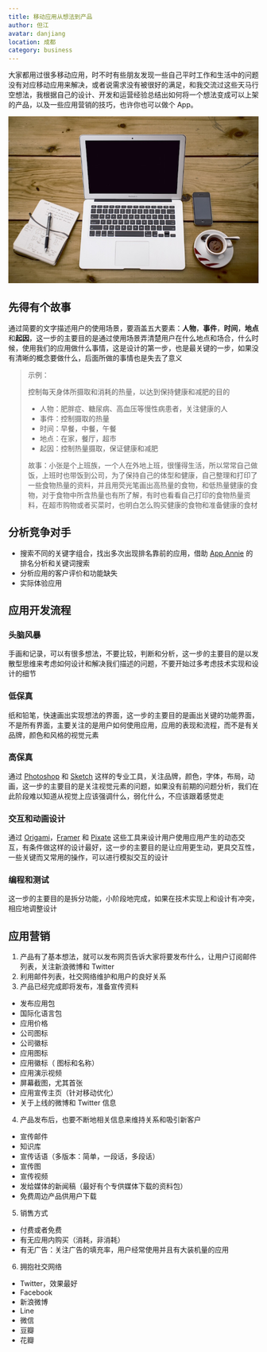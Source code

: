 ```yaml
---
title: 移动应用从想法到产品 
author: 但江
avatar: danjiang
location: 成都 
category: business
---
```


大家都用过很多移动应用，时不时有些朋友发现一些自己平时工作和生活中的问题没有对应移动应用来解决，或者说需求没有被很好的满足，和我交流过这些天马行空想法，我根据自己的设计、开发和运营经验总结出如何将一个想法变成可以上架的产品，以及一些应用营销的技巧，也许你也可以做个 App。

![Work Station](/images/workstation.jpg)

## 先得有个故事

通过简要的文字描述用户的使用场景，要涵盖五大要素：**人物**，**事件**，**时间**，**地点**和**起因**，这一步的主要目的是通过使用场景弄清楚用户在什么地点和场合，什么时候，使用我们的应用做什么事情，这是设计的第一步，也是最关键的一步，如果没有清晰的概念要做什么，后面所做的事情也是失去了意义

> 示例：
>
> 控制每天身体所摄取和消耗的热量，以达到保持健康和减肥的目的
>
> * 人物：肥胖症、糖尿病、高血压等慢性病患者，关注健康的人
> * 事件：控制摄取的热量
> * 时间：早餐，中餐，午餐
> * 地点：在家，餐厅，超市
> * 起因：控制热量摄取，保证健康和减肥
>
> 故事：小张是个上班族，一个人在外地上班，很懂得生活，所以常常自己做饭，上班时也带饭到公司，为了保持自己的体型和健康，自己整理和打印了一些食物热量的资料，并且用荧光笔画出高热量的食物，和低热量健康的食物，对于食物中所含热量也有所了解，有时也看看自己打印的食物热量资料，在超市购物或者买菜时，也明白怎么购买健康的食物和准备健康的食材

## 分析竞争对手

* 搜索不同的关键字组合，找出多次出现排名靠前的应用，借助 [App Annie][appannie] 的排名分析和关键词搜索
* 分析应用的客户评价和功能缺失
* 实际体验应用

## 应用开发流程

### 头脑风暴

手画和记录，可以有很多想法，不要比较，判断和分析，这一步的主要目的是以发散型思维来考虑如何设计和解决我们描述的问题，不要开始过多考虑技术实现和设计的细节

### 低保真

纸和铅笔，快速画出实现想法的界面，这一步的主要目的是画出关键的功能界面，不是所有界面，主要关注的是用户如何使用应用，应用的表现和流程，而不是有关品牌，颜色和风格的视觉元素

### 高保真

通过 [Photoshop][photoshop] 和 [Sketch][sketch] 这样的专业工具，关注品牌，颜色，字体，布局，动画，这一步的主要目的是关注视觉元素的问题，如果没有前期的问题分析，我们在此阶段难以知道从视觉上应该强调什么，弱化什么，不应该跟着感觉走

### 交互和动画设计

通过 [Origami][origami]，[Framer][framer] 和 [Pixate][pixate] 这些工具来设计用户使用应用产生的动态交互，有条件做这样的设计最好，这一步的主要目的是让应用更生动，更具交互性，一些关键而又常用的操作，可以进行模拟交互的设计

### 编程和测试

这一步的主要目的是拆分功能，小阶段地完成，如果在技术实现上和设计有冲突，相应地调整设计

## 应用营销

1. 产品有了基本想法，就可以发布网页告诉大家将要发布什么，让用户订阅邮件列表，关注新浪微博和 Twitter
2. 利用邮件列表，社交网络维护和用户的良好关系
3. 产品已经完成即将发布，准备宣传资料
* 发布应用包
* 国际化语言包
* 应用价格
* 公司图标
* 公司徽标
* 应用图标
* 应用徽标（ 图标和名称）
* 应用演示视频
* 屏幕截图，尤其首张
* 应用宣传主页（针对移动优化）
* 关于上线的微博和 Twitter 信息
4. 产品发布后，也要不断地相关信息来维持关系和吸引新客户
* 宣传邮件
* 知识库
* 宣传话语（多版本：简单，一段话，多段话）
* 宣传图
* 宣传视频
* 发给媒体的新闻稿（最好有个专供媒体下载的资料包）
* 免费周边产品供用户下载
5. 销售方式
* 付费或者免费
* 有无应用内购买（消耗，非消耗）
* 有无广告：关注广告的填充率，用户经常使用并且有大装机量的应用
6. 拥抱社交网络
* Twitter，效果最好
* Facebook
* 新浪微博
* Line
* 微信
* 豆瓣
* 花瓣

[appannie]: http://appannie.com
[photoshop]: http://photoshop.com
[sketch]: http://bohemiancoding.com/sketch/
[origami]: https://facebook.github.io/origami/
[framer]: http://framerjs.com
[pixate]: http://www.pixate.com

